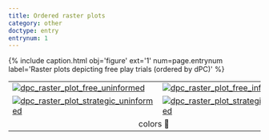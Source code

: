 ```yaml
---
title: Ordered raster plots
category: other
doctype: entry
entrynum: 1
---
```


{% include caption.html 
    obj='figure'
    ext='1'
    num=page.entrynum 
    label='Raster plots depicting free play trials (ordered by dPC)' %}

<table class='rastergrid full-width'>
    <tr>
        <td><a href='{{site.baseurl}}/img/dpc_raster_plots_2colors-0-0.svg'><img alt='dpc_raster_plot_free_uninformed' src='{{site.baseurl}}/img_compressed/dpc_raster_plots_2colors-0-0.svg'/></a></td>
        <td><a href='{{site.baseurl}}/img/dpc_raster_plots_2colors-0-1.svg'><img alt='dpc_raster_plot_free_informed' src='{{site.baseurl}}/img_compressed/dpc_raster_plots_2colors-0-1.svg'/></a></td>
    </tr>
    <tr>
        <td><a href='{{site.baseurl}}/img/dpc_raster_plots_2colors-1-0.svg'><img alt='dpc_raster_plot_strategic_uninformed' src='{{site.baseurl}}/img_compressed/dpc_raster_plots_2colors-1-0.svg'/></a></td>
        <td><a href='{{site.baseurl}}/img/dpc_raster_plots_2colors-1-1.svg'><img alt='dpc_raster_plot_strategic_informed' src='{{site.baseurl}}/img_compressed/dpc_raster_plots_2colors-1-1.svg'/></a></td>
    </tr>
    <tr>
        <td colspan="2" align='center'>
            <a class='switch'>colors 🎨</a>
        </td>
    </tr>
</table>